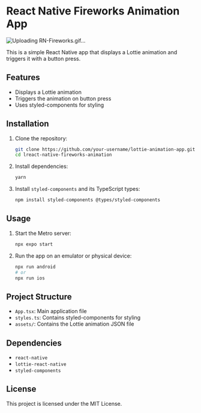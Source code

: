 # React Native Fireworks Animation App
![Uploading RN-Fireworks.gif…]()

This is a simple React Native app that displays a Lottie animation and triggers it with a button press.

## Features

- Displays a Lottie animation
- Triggers the animation on button press
- Uses styled-components for styling

## Installation

1. Clone the repository:
    ```sh
    git clone https://github.com/your-username/lottie-animation-app.git](https://github.com/violinapopova/react-native-fireworks-animation.git)
    cd lreact-native-fireworks-animation
    ```

2. Install dependencies:
    ```sh
    yarn
    ```

3. Install `styled-components` and its TypeScript types:
    ```sh
    npm install styled-components @types/styled-components
    ```

## Usage

1. Start the Metro server:
    ```sh
    npx expo start
    ```

2. Run the app on an emulator or physical device:
    ```sh
    npx run android
    # or
    npx run ios
    ```

## Project Structure

- `App.tsx`: Main application file
- `styles.ts`: Contains styled-components for styling
- `assets/`: Contains the Lottie animation JSON file

## Dependencies

- `react-native`
- `lottie-react-native`
- `styled-components`

## License

This project is licensed under the MIT License.
